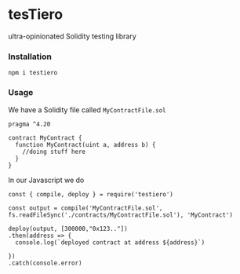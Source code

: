 # tesTiero
ultra-opinionated Solidity testing library


### Installation

`npm i testiero`

### Usage 

We have a Solidity file called   `MyContractFile.sol`

```
pragma ^4.20

contract MyContract {
  function MyContract(uint a, address b) {
    //doing stuff here
  }
}

```

In our Javascript we do 

```
const { compile, deploy } = require('testiero')

const output = compile('MyContractFile.sol', fs.readFileSync('./contracts/MyContractFile.sol'), 'MyContract')

deploy(output, [300000,"0x123.."])
.then(address => {
  console.log(`deployed contract at address ${address}`)
  
})
.catch(console.error)



```
